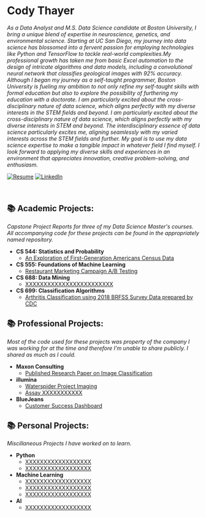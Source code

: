 # Cody Thayer

<!--**`Data Scientist`**-->

*As a Data Analyst and M.S. Data Science candidate at Boston University, I bring a unique blend of expertise in neuroscience, genetics, and environmental science. Starting at UC San Diego, my journey into data science has blossomed into a fervent passion for employing technologies like Python and TensorFlow to tackle real-world complexities.My professional growth has taken me from basic Excel automation to the design of intricate algorithms and data models, including a convolutional neural network that classifies geological images with 92% accuracy. Although I began my journey as a self-taught programmer, Boston University is fueling my ambition to not only refine my self-taught skills with formal education but also to explore the possibility of furthering my education with a doctorate. I am particularly excited about the cross-disciplinary nature of data science, which aligns perfectly with my diverse interests in the STEM fields and beyond. I am particularly excited about the cross-disciplinary nature of data science, which aligns perfectly with my diverse interests in STEM and beyond. The interdisciplinary essence of data science particularly excites me, aligning seamlessly with my varied interests across the STEM fields and further. My goal is to use my data science expertise to make a tangible impact in whatever field I find myself. I look forward to applying my diverse skills and experiences in an environment that appreciates innovation, creative problem-solving, and enthusiasm.*

<p align="left">
       <a href="https://github.com/codythayer/codythayer/blob/main/Cody%20Thayer%20Resume%201.4.2024.pdf">
         <img alt="Resume" title="Check out my resume" src="https://custom-icon-badges.demolab.com/badge/Resume-White?style=for-the-badge&logo=project-roadmap&logoColor=white&color=lightgrey"/></a> 
      <a href="https://www.linkedin.com/in/codythayer/">
         <img alt="LinkedIn" title="Connect with me on LinkedIn" src="https://custom-icon-badges.demolab.com/badge/Linkedin-White?style=for-the-badge&logo=linkedin&logoColor=white&color=236ad3"/></a> 
   </p>

<!--How I created these badges, was a process.
Followed this guide: https://github.com/DenverCoder1/custom-icon-badges/blob/main/README.md#%EF%B8%8F-existing-logos
And watched this video: https://www.youtube.com/watch?v=9A8sQZDRn5o
![Static Badge](https://custom-icon-badges.demolab.com/badge/Resume-White?style=for-the-badge&logo=project-roadmap&logoColor=white&color=lightgrey)
![Static Badge](https://custom-icon-badges.demolab.com/badge/Linkedin-White?style=for-the-badge&logo=linkedin&logoColor=white&color=236ad3) -->

<br>

<h2>📚 Academic Projects:</h2>

*Capstone Project Reports for three of my Data Science Master's courses. All accompanying code for these projects can be found in the appropriately named repository.*

- <b>CS 544: Statistics and Probability</b>
  - [An Exploration of First-Generation Americans Census Data](https://codythayer.github.io/us-census-project/)
- <b>CS 555: Foundations of Machine Learning</b>
  - [Restaurant Marketing Campaign A/B Testing](https://codythayer.github.io/restaurant-marketing-campaign/)
- <b>CS 688: Data Mining</b>
  - [XXXXXXXXXXXXXXXXXXXXXXXX](https://github.com/joshmadakor1/4chan-Image-Analysis-Middleware-C964)
- <b>CS 699: Classification Algorithms</b>
  - [Arthritis Classification using 2018 BRFSS Survey Data prepared by CDC](https://github.com/codythayer/arthritis-classification/blob/main/Final%20Report.pdf)

<h2>📚 Professional Projects:</h2>

*Most of the code used for these projects was property of the company I was working for at the time and therefore I'm unable to share publicly. I shared as much as I could.*

- <b>Maxon Consulting</b>
  - [Published Research Paper on Image Classification](https://github.com/codythayer/maxon-consulting/blob/main/Maxon%20Consulting%20SPE%20Paper.pdf)
- <b>illumina</b>
  - [Waterspider Project Imaging](https://github.com/codythayer/maxon-consulting/blob/main/Maxon%20Consulting%20SPE%20Paper.pdf)
  - [Assay XXXXXXXXXXX](https://github.com/codythayer/illumina/blob/main/Nextera%20Flex%20Assay%20Final-compressed.pdf)
- <b>BlueJeans</b>
  - [Customer Success Dashboard](https://github.com/codythayer/maxon-consulting/blob/main/Maxon%20Consulting%20SPE%20Paper.pdf)

<h2>📚 Personal Projects:</h2>

*Miscillaneous Projects I have worked on to learn.*

- <b>Python</b>
  - [XXXXXXXXXXXXXXXXXX](https://github.com/codythayer/maxon-consulting/blob/main/Maxon%20Consulting%20SPE%20Paper.pdf)
  - [XXXXXXXXXXXXXXXXXX](https://github.com/codythayer/maxon-consulting/blob/main/Maxon%20Consulting%20SPE%20Paper.pdf)
- <b>Machine Learning</b>
  - [XXXXXXXXXXXXXXXXXX](https://github.com/codythayer/maxon-consulting/blob/main/Maxon%20Consulting%20SPE%20Paper.pdf)
  - [XXXXXXXXXXXXXXXXXX](https://github.com/codythayer/maxon-consulting/blob/main/Maxon%20Consulting%20SPE%20Paper.pdf)
  - [XXXXXXXXXXXXXXXXXX](https://github.com/codythayer/maxon-consulting/blob/main/Maxon%20Consulting%20SPE%20Paper.pdf)
- <b>AI</b>
  - [XXXXXXXXXXXXXXXXXX](https://github.com/codythayer/maxon-consulting/blob/main/Maxon%20Consulting%20SPE%20Paper.pdf)


